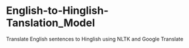 # English-to-Hinglish-Tanslation_Model
Translate English sentences to Hinglish using NLTK and Google Translate
